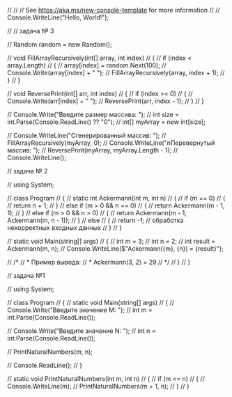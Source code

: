 // // // See https://aka.ms/new-console-template for more information
// // Console.WriteLine("Hello, World!");

// // задача № 3


// Random random = new Random();

// void FillArrayRecursively(int[] array, int index)
// {
//     if (index < array.Length)
//     {
//         array[index] = random.Next(100);
//         Console.Write(array[index] + " ");
//         FillArrayRecursively(array, index + 1);
//     }
// }

// void ReversePrint(int[] arr, int index)
// {
//     if (index >= 0)
//     {
//         Console.Write(arr[index] + " ");
//         ReversePrint(arr, index - 1);
//     }
// }

// Console.Write("Введите размер массива: ");
// int size = int.Parse(Console.ReadLine() ?? "0");
// int[] myArray = new int[size];

// Console.WriteLine("Сгенерированный массив: ");
// FillArrayRecursively(myArray, 0);
// Console.WriteLine("nПеревернутый массив: ");
// ReversePrint(myArray, myArray.Length - 1);
// Console.WriteLine();


// задача № 2

// using System;

// class Program
// {
//     static int Ackermann(int m, int n)
//     {
//         if (m == 0)
//         {
//             return n + 1;
//         }
//         else if (m > 0 && n == 0)
//         {
//             return Ackermann(m - 1, 1);
//         }
//         else if (m > 0 && n > 0)
//         {
//             return Ackermann(m - 1, Ackermann(m, n - 1));
//         }
//         else
//         {
//             return -1; // обработка некорректных входных данных
//         }
//     }

//     static void Main(string[] args)
//     {
//         int m = 3;
//         int n = 2;
//         int result = Ackermann(m, n);
//         Console.WriteLine($"Ackermann({m}, {n}) = {result}");

//         /*
//          * Пример вывода:
//          * Ackermann(3, 2) = 29
//          */
//     }
// }


// задача №1

// using System;

// class Program
// {
//     static void Main(string[] args)
//     {
//         Console.Write("Введите значение M: ");
//         int m = int.Parse(Console.ReadLine());

//         Console.Write("Введите значение N: ");
//         int n = int.Parse(Console.ReadLine());

//         PrintNaturalNumbers(m, n);

//         Console.ReadLine();
//     }

//     static void PrintNaturalNumbers(int m, int n)
//     {
//         if (m <= n)
//         {
//             Console.WriteLine(m);
//             PrintNaturalNumbers(m + 1, n);
//         }
//     }
